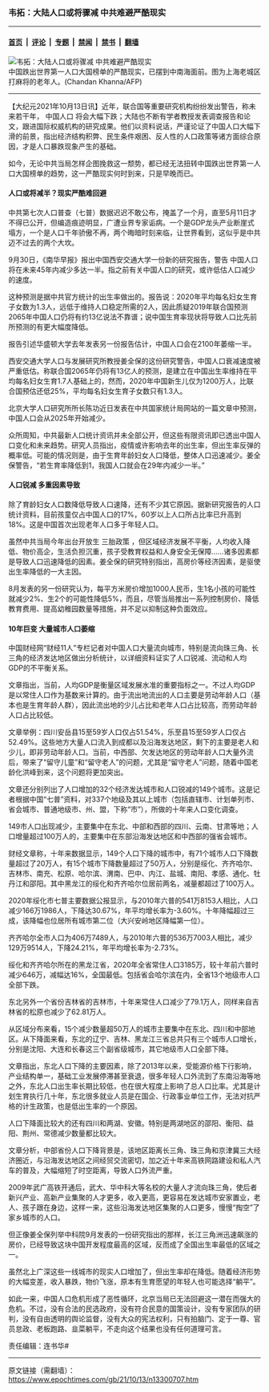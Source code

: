 ### 韦拓：大陆人口或将骤减 中共难避严酷现实

---

#### [首页](../../../..?n13300707) &nbsp;|&nbsp; [评论](../../../../../epoch-comment?n13300707) &nbsp;|&nbsp; [专题](../../../../../epoch-special?n13300707) &nbsp;|&nbsp; [禁闻](../../../../../epoch-news?n13300707) &nbsp;|&nbsp; [禁书](../../../../../books?n13300707) &nbsp;|&nbsp; [翻墙](https://github.com/gfw-breaker/nogfw/blob/master/README.md?n13300707)


<div><img alt="韦拓：大陆人口或将骤减 中共难避严酷现实" class="attachment-djy_600_400 size-djy_600_400 wp-post-image" src="https://i.epochtimes.com/assets/uploads/2021/10/id13300709-000_VF52N-600x400.jpg"/>
<div class="caption">
 中国跌出世界第一人口大国榜单的严酷现实，已摆到中南海面前。图为上海老城区打麻将的老年人。(Chandan Khanna/AFP)
</div></div><hr/><div class="post_content" id="artbody" itemprop="articleBody">
 <!-- article content begin -->
 <p>
  【大纪元2021年10月13日讯】近年，联合国等重要研究机构纷纷发出警告，称未来若干年，
  <ok href="https://www.epochtimes.com/gb/tag/%E4%B8%AD%E5%9B%BD%E4%BA%BA%E5%8F%A3.html">
   中国人口
  </ok>
  将会大幅下跌；大陆也不断有学者教授发表调查报告和论文，跟进国际权威机构的研究成果。他们以资料说话，严谨论证了中国人口大幅下滑的前景，指出经济结构积弊、民生条件艰困、反人性的人口政策等诸方面综合原因，才是人口暴跌现象产生的基础。
 </p>
 <p>
  如今，无论中共当局怎样企图挽救这一颓势，都已经无法扭转中国跌出世界第一人口大国榜单的趋势，这一严酷现实何时到来，只是早晚而已。
 </p>
 <h4>
  人口或将减半？现实严酷难回避
 </h4>
 <p>
  中共第七次人口普查（七普）数据迟迟不敢公布，掩盖了一个月，直至5月11日才不得已公开，但编造痕迹明显，广遭业界专家诟病。一个是GDP龙头产业断崖式塌方，一个是人口千年骄傲不再，两个晦暗时刻来临，让世界看到，这似乎是中共迈不过去的两个大坎。
 </p>
 <p>
  9月30日，《南华早报》报出中国西安交通大学一份新的研究报告，警告
  <ok href="https://www.epochtimes.com/gb/tag/%E4%B8%AD%E5%9B%BD%E4%BA%BA%E5%8F%A3.html">
   中国人口
  </ok>
  将在未来45年内减少多达一半。指之前有关中国人口的研究，或许低估人口减少的速度。
 </p>
 <p>
  这种预测是据中共官方统计的出生率做出的。报告说：2020年平均每名妇女生育子女数为1.3人，远低于维持人口稳定所需的2人，因此质疑2019年联合国预测2065年中国人口仍将有约13亿说法不靠谱；说中国生育率现状将导致人口比先前所预测的有更大幅度降低。
 </p>
 <p>
  报告引述华盛顿大学去年发表另一份报告估计，中国人口会在2100年萎缩一半。
 </p>
 <p>
  西安交通大学人口与发展研究所教授姜全保的这份研究警告，中国人口衰减速度被严重低估。称联合国2065年仍将有13亿人的预测，是建立在中国出生率维持在平均每名妇女生育1.7人基础上的，然而，2020年中国新生儿仅为1200万人，比联合国预估还低25%，平均每名妇女生育子女数只有1.3人。
 </p>
 <p>
  北京大学人口研究所所长陈功近日发表在中共国家统计局网站的一篇文章中预测，中国人口会从2025年开始减少。
 </p>
 <p>
  众所周知，中共最新人口统计资讯并未全部公开，但这些有限资讯即已透出中国人口变化和未来趋势。研究人员指出，疫情或许影响去年的出生率，但出生率反弹的概率低。可能的情况则是，由于生育年龄妇女人口降低，整体人口迅速减少。姜全保警告，“若生育率降低到1，我国人口就会在29年内减少一半。”
 </p>
 <h4>
  人口锐减 多重因素导致
 </h4>
 <p>
  除了育龄妇女人口数降低导致人口速降，还有不少其它原因。据新研究报告的人口统计资料，目前孩童仅占中国人口的17%，60岁以上人口所占比率已升高到18%。这是中国首次出现老年人口多于年轻人口。
 </p>
 <p>
  虽然中共当局今年出台开放生
  <ok href="https://www.epochtimes.com/gb/tag/%E4%B8%89%E8%83%8E%E6%94%BF%E7%AD%96.html">
   三胎政策
  </ok>
  ，但区域经济发展不平衡，人均收入降低、物价高企，生活负担沉重，孩子受教育权益和人身安全无保障……诸多因素都是导致人口迅速降低的因素。姜全保的研究特别指出，高房价等经济因素，是驱使出生率降低的一大主因。
 </p>
 <p>
  8月发表的另一份研究认为，每平方米房价增加1000人民币，生1名小孩的可能性就减少2%、生2个的可能性降低5%，而且，尽管当局推出一系列控制房价、降低教育费用、提高幼稚园数量等措施，并不足以抑制这种负面效应。
 </p>
 <h4>
  10年巨变 大量城市人口萎缩
 </h4>
 <p>
  中国财经网“财经11人”专栏记者对中国人口大量流向城市，特别是流向珠三角、长三角的经济发达地区做出分析统计，以详细资料证实了人口锐减、流动和人均GDP的不平衡关系。
 </p>
 <p>
  文章指出，当前，人均GDP是衡量区域发展水准的重要指标之一。不过人均GDP是以常住人口作为基数来计算的。由于流出地流出的人口主要是劳动年龄人口（基本也是生育年龄人群），因此流出地的少儿占比和老年人口占比较高，而劳动年龄人口占比较低。
 </p>
 <p>
  文章举例：四川安岳县15至59岁人口仅占51.54%，乐至县15至59岁人口仅占52.49%。这些地方大量人口流入到成都以及沿海发达地区，剩下的主要是老人和少儿，即非劳动年龄人口。当前，中西部、欠发达地区的劳动年龄人口大量外流后，带来了“留守儿童”和“留守老人”的问题，尤其是“留守老人”问题，随着中国老龄化洪峰到来，这个问题将更加突出。
 </p>
 <p>
  文章还分别列出了人口增加的32个经济发达城市和人口锐减的149个城市。这是记者根据中国“七普”资料，对337个地级及其以上城市（包括直辖市、计划单列市、省会城市、普通地级市、州、盟，下称“市”），所做的十年来人口变化调查。
 </p>
 <p>
  149市人口出现减少，主要集中在东北、中部和西部的四川、云南、甘肃等地；人口增量超过100万人的，主要集中在东部沿海发达地区和中西部的强省会城市。
 </p>
 <p>
  财经文章称，十年来数据显示，149个人口下降的城市中，有71个城市人口下降数量超过了20万人，有15个城市下降数量超过了50万人，分别是绥化、齐齐哈尔、吉林市、南充、松原、哈尔滨、渭南、巴中、内江、盐城、南阳、孝感、通化、牡丹江和邵阳。其中黑龙江的绥化和齐齐哈尔位居前两名，减量都超过了100万人。
 </p>
 <p>
  2020年绥化市七普主要数据公报显示，与2010年六普的541万8153人相比，人口减少166万1986人，下降达30.67%，年平均增长率为-3.60%。十年降幅超过三成，该降幅也位居所有城市第二位（大兴安岭地区降幅第一位）。
 </p>
 <p>
  齐齐哈尔全市人口为406万7489人，与2010年六普的536万7003人相比，减少129万9514人，下降24.21%，年平均增长率为-2.73%。
 </p>
 <p>
  绥化和齐齐哈尔所在的黑龙江省，2020年全省常住人口3185万，较十年前六普时减少646万，减幅达16%，全国最低。包括省会哈尔滨在内，全省13个地级市人口全部下跌。
 </p>
 <p>
  东北另外一个省份吉林省的吉林市，十年来常住人口减少了79.1万人，同样来自吉林省的松原也减少了62.81万人。
 </p>
 <p>
  从区域分布来看，15个减少数量超50万人的城市主要集中在东北、四川和中部地区。从下降面来看，东北的辽宁、吉林、黑龙江三省总共只有三个城市人口增长，分别是沈阳、大连和长春这三个副省级城市，其它地级市人口全部下降。
 </p>
 <p>
  文章指出，东北人口下降的主要因素，除了2013年以来，受能源价格下行影响，产业结构单一，基础工业发展停滞甚至衰退，很多年轻人口外流到了东南沿海等地之外，东北人口出生率长期比较低，也在很大程度上影响了总人口比率。尤其是计划生育执行几十年，东北很多就业人员是在国企、行政事业单位工作，无法对抗严格的计生政策，也是低出生率的一个原因。
 </p>
 <p>
  人口下降面比较大的还有四川和两湖、安徽。特别是两湖地区的邵阳、衡阳、益阳、荆州、常德减少数量都比较大。
 </p>
 <p>
  文章分析，中部省份人口下降背景是，该地区距离长三角、珠三角和京津冀三大经济圈近，与沿海发达地区之间经贸交流密切，加之近十年来高铁网路建设和私人汽车的普及，大幅缩短了时空距离，导致人口外流严重。
 </p>
 <p>
  2009年武广高铁开通后，武大、华中科大等名校的大量人才流向珠三角，使后者新兴产业、高新产业集聚的人才更多，收入更高，更容易在发达城市安家置业，老人、孩子跟在身边，这样一来，这些沿海发达地区集聚的人口更多，慢慢“掏空”了家乡城市的人口。
 </p>
 <p>
  但正像姜全保列举中科院9月发表的一份研究指出的那样，长江三角洲迅速飙涨的房价，已经导致这块中国开发程度最高的区域，反而成了全国出生率最低的区域之一。
 </p>
 <p>
  虽然北上广深这些一线城市的现实人口增加了，但出生率却在降低。随着经济形势的大幅变差，收入暴跌，物价飞涨，原本有生育愿望的年轻人也可能选择“躺平”。
 </p>
 <p>
  如此一来，中国人口危机形成了恶性循环，北京当局已无法回避这一潜在而强大的危机。不过，没有合法的民选政府，没有符合民意的国策设计，没有专家团队的研判，没有自由透明的舆论监督，没有大众的宪法权利，只有拍脑门、定于一尊、官员怠政、老板跑路、韭菜躺平，不走向这个结果也没有任何道理可言。
 </p>
 <p>
  责任编辑：连书华#
 </p>
 <!-- article content end -->
 <div id="below_article_ad">
 </div>
</div>


---

原文链接（需翻墙）：https://www.epochtimes.com/gb/21/10/13/n13300707.htm